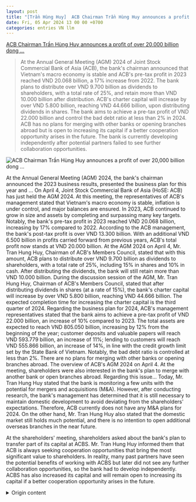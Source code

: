 ```yaml
---
layout: post
title: "[Trần Hùng Huy]  ACB Chairman Trần Hùng Huy announces a profit of over 20,000 billion dong ..."
date: Fri, 05 Apr 2024 13 00 00 +0700
categories: entries VN llm
---
```

[ ACB Chairman Trần Hùng Huy announces a profit of over 20,000 billion dong ...](https://soha.vn/chu-tich-acb-tran-hung-huy-cong-bo-loi-nhuan-hon-20000-ty-dong-chot-chia-co-tuc-khung-198240404180126663.htm)

> At the Annual General Meeting (AGM) 2024 of Joint Stock Commercial Bank of Asia (ACB), the bank's chairman announced that Vietnam's macro economy is stable and ACB's pre-tax profit in 2023 reached VND 20.068 billion, a 17% increase from 2022. The bank plans to distribute over VND 9.700 billion as dividends to shareholders, with a total rate of 25%, and retain more than VND 10.000 billion after distribution. ACB's charter capital will increase by over VND 5.800 billion, reaching VND 44.666 billion, upon distributing dividends in shares. The bank aims to achieve a pre-tax profit of VND 22.000 billion and control the bad debt ratio at less than 2% in 2024. ACB has no plans for merging with other banks or opening branches abroad but is open to increasing its capital if a better cooperation opportunity arises in the future. The bank is currently developing independently after potential partners failed to see further collaboration opportunities.

![ ACB Chairman Trần Hùng Huy announces a profit of over 20,000 billion dong ...](https://sohanews.sohacdn.com/zoom/600_315/160588918557773824/2024/4/4/chu-tich-17122281603641030564641-0-0-314-600-crop-1712228178020795970134.jpg)

 At the Annual General Meeting (AGM) 2024, the bank's chairman announced the 2023 business results, presented the business plan for this year and ... On April 4, Joint Stock Commercial Bank of Asia (HoSE: ACB) has just held the AGM 2024. At this meeting, the representatives of ACB's management stated that Vietnam's macro economy is stable, inflation is under control, and major balances are ensured. In 2023, ACB continued to grow in size and assets by completing and surpassing many key targets. Notably, the bank's pre-tax profit in 2023 reached VND 20.068 billion, increasing by 17% compared to 2022. According to the ACB management, the bank's post-tax profit is over VND 13.300 billion. With an additional VND 6.500 billion in profits carried forward from previous years, ACB's total profit now stands at VND 20.000 billion. At the AGM 2024 on April 4, Mr. Tran Hung Huy, Chairman of ACB's Members Council, stated that with this amount, ACB plans to distribute over VND 9.700 billion as dividends to shareholders, with a total rate of 25%, including 15% in shares and 10% in cash. After distributing the dividends, the bank will still retain more than VND 10.000 billion. During the discussion session of the AGM, Mr. Tran Hung Huy, Chairman of ACB's Members Council, stated that after distributing dividends in shares (at a rate of 15%), the bank's charter capital will increase by over VND 5.800 billion, reaching VND 44.666 billion. The expected completion time for increasing the charter capital is the third quarter of 2024. Regarding the business plan for 2024, ACB's management representatives stated that the bank aims to achieve a pre-tax profit of VND 22.000 billion, an increase of 10% compared to 2023. The total assets are expected to reach VND 805.050 billion, increasing by 12% from the beginning of the year; customer deposits and valuable papers will reach VND 593.779 billion, an increase of 11%; lending to customers will reach VND 555.866 billion, an increase of 14%, in line with the credit growth limit set by the State Bank of Vietnam. Notably, the bad debt ratio is controlled at less than 2%. There are no plans for merging with other banks or opening branches abroad. The overview of ACB's AGM 2024 on April 4. At the meeting, shareholders were also interested in the bank's plan to merge with another bank or open branches abroad. Regarding this issue...  Today, Mr. Tran Hung Huy stated that the bank is monitoring a few units with the potential for mergers and acquisitions (M&A). However, after conducting research, the bank's management has determined that it is still necessary to maintain domestic development to avoid deviating from the shareholders' expectations. Therefore, ACB currently does not have any M&A plans for 2024. On the other hand, Mr. Tran Hung Huy also stated that the domestic market still holds much potential, and there is no intention to open additional overseas branches in the near future.

At the shareholders' meeting, shareholders asked about the bank's plan to transfer part of its capital at ACBS. Mr. Tran Hung Huy informed them that ACB is always seeking cooperation opportunities that bring the most significant value to shareholders. In reality, many past partners have seen the potential benefits of working with ACBS but later did not see any further collaboration opportunities, so the bank had to develop independently. ACBS has also increased its capital and will remain open to increasing its capital if a better cooperation opportunity arises in the future.

<details>
  <summary>Origin content</summary>
  ---
layout: post
title: " [Trần Hùng Huy] Chủ tịch ACB Trần Hùng Huy công bố lợi nhuận hơn 20.000 tỷ đồng ..."
date: Fri, 05 Apr 2024 13:00:00 +0700
categories: entries VN
---
[Chủ tịch ACB Trần Hùng Huy công bố lợi nhuận hơn 20.000 tỷ đồng ...](https://soha.vn/chu-tich-acb-tran-hung-huy-cong-bo-loi-nhuan-hon-20000-ty-dong-chot-chia-co-tuc-khung-198240404180126663.htm)

![Chủ tịch ACB Trần Hùng Huy công bố lợi nhuận hơn 20.000 tỷ đồng ...](https://sohanews.sohacdn.com/zoom/600_315/160588918557773824/2024/4/4/chu-tich-17122281603641030564641-0-0-314-600-crop-1712228178020795970134.jpg)

Tại Đại hội đồng cổ đông thường niên 2024, chủ tịch ngân hàng này công bố về kết quả kinh doanh năm 2023, trình cổ đông kế hoạch kinh doanh trong năm nay và ...

Ngày 4/4, Ngân hàng TMCP Á Châu (HoSE: ACB) vừa tổ chức họp Đại hội đồng cổ đông (ĐHĐCĐ) thường niên 2024. Tại phiên họp này, đại diện lãnh đạo ACB cho biết, kinh tế vĩ mô của Việt Nam ổn định, tình trạng lạm phát được kiểm soát và những cân đối lớn được đảm bảo.

Trong năm 2023, ACB tiếp tục có sự tăng trưởng cả về quy mô và tài sản khi hoàn thành và vượt nhiều chỉ tiêu quan trọng. Đáng chú ý, lợi nhuận trước thuế trong năm 2023 của ngân hàng này đạt 20.068 tỷ đồng, tăng 17% so với năm 2022. Theo lãnh đạo ACB, lợi nhuận sau thuế của ngân hàng là hơn 13.300 tỷ đồng. Cộng với hơn 6.500 tỷ đồng lợi nhuận để lại từ những năm trước, tổng cộng lợi nhuận của ACB hiện là 20.000 tỷ đồng.

Chủ tịch HĐQT ACB Trần Hùng Huy tại ĐHĐCĐ thường niên niên 2024, ngày 4/4. Ảnh: ACB

Với số tiền này, ACB dự định sẽ trích ra hơn 9.700 tỷ đồng để chia cổ tức cho các cổ đông, với tổng tỷ lệ là 25%, trong đó có 15% bằng cổ phiếu và 10% bằng tiền mặt. Sau khi chia cổ tức, ngân hàng này vẫn còn hơn giữ lại hơn 10.000 tỷ đồng.

Tại phiên thảo luận đại hội, ông Trần Hùng Huy, Chủ tịch HĐQT ACB, cho biết, những năm qua, ban điều hành đã cố gắng để duy trì mức cổ tức là 25% và sẽ cố gắng duy trì trong những năm tiếp theo.

Vốn điều lệ của ACB hiện là 38.840 tỷ đồng. Dự kiến sau khi chia cổ tức bằng cổ phiếu (với tỷ lệ 15%), vốn điều lệ của ngân hàng sẽ tăng thêm hơn 5.800 tỷ đồng, lên tới 44.666 tỷ đồng. Dự kiến thời gian hoàn thành việc tăng vốn là trong quý III năm 2024.

Ngoài ra, về kế hoạch kinh doanh trong năm 2024, đại diện lãnh đạo ACB cho biết, ngân hàng này đặt mục tiêu lợi nhuận trước thuế là 22.000 tỷ đồng, tăng 10% so với năm 2023. Tổng tài sản dự kiến tăng lên 805.050 tỷ đồng, tăng 12% so với đầu năm; tiền gửi của khách hàng và giấy tờ có giá trị đạt 593.779 tỷ đồng, tăng 11%; dư nợ cho vay khách hàng đạt 555.866 tỷ đồng, tăng 14%, theo hạn mức tăng trưởng tín dụng được Ngân hàng Nhà nước giao. Đặc biệt, tỷ lệ nợ xấu kiểm soát dưới 2%.

Chưa có kế hoạch sáp nhập ngân hàng khác

Toàn cảnh ĐHĐCĐ thường niên 2024 của ACB ngày 4/4. Ảnh: ACB

Tại phiên họp, các cổ đông cũng quan tâm tới kế hoạch nhận sáp nhập ngân hàng khác hoặc mở chi nhánh nước ngoài. Về vấn đề này, ông Trần Hùng Huy cho rằng, ngân hàng có quan sát một vài đơn vị có khả năng làm sáp nhập – mua lại (M&A). Tuy nhiên, sau khi khảo sát xong, ban lãnh đạo ngân hàng nhận thấy vẫn cần phải duy trì phát triển nội tại để không bị chệch hướng mong muốn của các cổ đông. Chính vì vậy, ACB vẫn chưa có kế hoạch M&A trong năm 2024.

Mặt khác, ông Trần Hùng Huy cho rằng, thị trường nội địa vẫn còn nhiều tiềm năng nên không có ý định để mở thêm chi nhánh nước ngoài trong thời gian tới.

Tại ĐHĐCĐ, các cổ đông cũng đặt câu hỏi về định hướng của ngân hàng chuyển nhượng một phần vốn tại ACBS. Ông Trần Hùng Huy cho biết, ACB luôn tìm kiếm về cơ hội hợp tác và đem lại giá trị tốt nhất cho cổ đông.

Trên thực tế, trước đây, có không ít đối tác hợp tác nhìn thấy khả năng mang lại lợi ích cho ACBS nhưng sau đó lại không thấy cơ hội hợp tác, nên ngân hàng tự phát triển. ACBS cũng tự tăng vốn. Trong thời gian tới, ngân hàng sẽ cởi mở để tạo ra cơ hội tăng vốn nếu như có cơ hội hợp tác tốt hơn.


</details>
